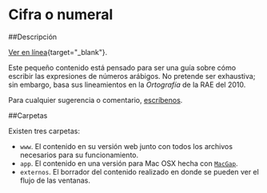 # Cifra o numeral

##Descripción

[Ver en línea](http://cifraonumeral.perrotriste.org/){target="_blank"}.

Este pequeño contenido está pensado para ser una guía sobre cómo escribir las expresiones de números arábigos. No pretende ser exhaustiva; sin embargo, basa sus lineamientos en la *Ortografía* de la RAE del 2010.

Para cualquier sugerencia o comentario, [escríbenos](mailto:contacto@perrotriste.org).

##Carpetas

Existen tres carpetas:
- `www`. El contenido en su versión web junto con todos los archivos necesarios para su funcionamiento.
- `app`. El contenido en una versión para Mac OSX hecha con [`MacGap`](https://github.com/MacGapProject/MacGap1).
- `externos`. El borrador del contenido realizado en donde se pueden ver el flujo de las ventanas.